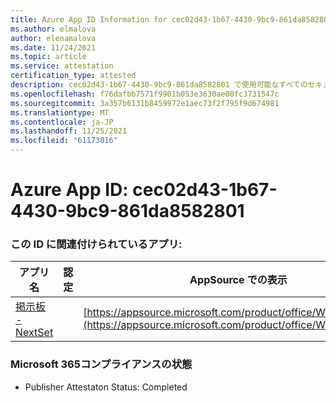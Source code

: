 ```yaml
---
title: Azure App ID Information for cec02d43-1b67-4430-9bc9-861da8582801
ms.author: elmalova
author: elenamalova
ms.date: 11/24/2021
ms.topic: article
ms.service: attestation
certification_type: attested
description: cec02d43-1b67-4430-9bc9-861da8582801 で使用可能なすべてのセキュリティおよびコンプライアンス情報。
ms.openlocfilehash: f76dafbb7571f9901b053e3630ae08fc3731547c
ms.sourcegitcommit: 3a357b6131b8459972e1aec73f2f795f9d674981
ms.translationtype: MT
ms.contentlocale: ja-JP
ms.lasthandoff: 11/25/2021
ms.locfileid: "61173016"
---
```

# <a name="azure-app-id-cec02d43-1b67-4430-9bc9-861da8582801"></a>Azure App ID: cec02d43-1b67-4430-9bc9-861da8582801


### <a name="apps-associated-with-this-id"></a>この ID に関連付けられているアプリ:
| **アプリ名** | **認定** | **AppSource での表示** |
|--------------|---------------|-----------------------|
| [掲示板 - NextSet](https://docs.microsoft.com/microsoft-365-app-certification/forward/WA200002122) |  | [https://appsource.microsoft.com/product/office/WA200002122](https://appsource.microsoft.com/product/office/WA200002122) |

### <a name="microsoft-365-app-compliance-status"></a>Microsoft 365コンプライアンスの状態
- Publisher Attestaton Status: Completed
